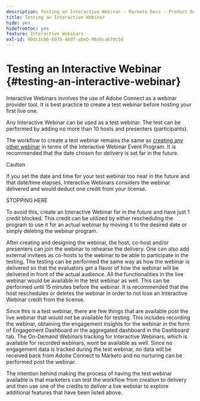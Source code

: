 ```yaml
---
description: Testing an Interactive Webinar - Marketo Docs - Product Documentation
title: Testing an Interactive Webinar
hide: yes
hidefromtoc: yes
feature: Interactive Webinars
exl-id: 40dc1c86-6978-4b9f-abeb-96a5cab7dc5d
---
```

# Testing an Interactive Webinar {#testing-an-interactive-webinar}

Interactive Webinars involves the use of Adobe Connect as a webinar provider tool. It is best practice to create a test webinar before hosting your first live one.

Any Interactive Webinar can be used as a test webinar. The test can be performed by adding no more than 10 hosts and presenters (participants).

The workflow to create a test webinar remains the same as [creating any other webinar](/help/marketo/product-docs/demand-generation/events/interactive-webinars/create-an-interactive-webinar.md) in terms of the Interactive Webinar Event Program. It is recommended that the date chosen for delivery is set far in the future. 

>[!CAUTION]
>
>If you set the date and time for your test webinar too near in the future and that date/time elapses, Interactive Webinars considers the webinar delivered and would deduct one credit from your license.

STOPPING HERE

To avoid this, create an Interactive Webinar far in the future and have just 1 credit blocked. This credit can be utilized by either rescheduling the program to use it for an actual webinar by moving it to the desired date or simply deleting the webinar program. 

After creating and designing the webinar, the host, co-host and/or presenters can join the webinar to rehearse the delivery. One can also add external invitees as co-hosts to the webinar to be able to participate in the testing. The testing can be performed the same way as how the webinar is delivered so that the evaluators get a flavor of how the webinar will be delivered in front of the actual audience. All the functionalities in the live webinar would be available in the test webinar as well. This can be performed until 15 minutes before the webinar. It is recommended that the host reschedules or deletes the webinar in order to not lose an Interactive Webinar credit from the license. 

Since this is a test webinar, there are few things that are available post the live webinar that would not be available for testing. This includes recording the webinar, obtaining the engagement insights for the webinar in the form of Engagement Dashboard or the aggregated dashboard in the Dashboard tab. The On-Demand Webinars tracking for Interactive Webinars, which is available for recorded webinars, wont be available as well. Since no engagement data is tracked during the test webinar, no data will be received back from Adobe Connect to Marketo and no nurturing can be performed post the webinar.

The intention behind making the process of having the test webinar available is that marketers can test the workflow from creation to delivery and then use one of the credits to deliver a live webinar to explore additional features that have been listed above.
